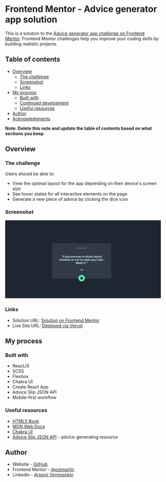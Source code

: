 # Frontend Mentor - Advice generator app solution

This is a solution to the [Advice generator app challenge on Frontend Mentor](https://www.frontendmentor.io/challenges/advice-generator-app-QdUG-13db). Frontend Mentor challenges help you improve your coding skills by building realistic projects.

## Table of contents

- [Overview](#overview)
  - [The challenge](#the-challenge)
  - [Screenshot](#screenshot)
  - [Links](#links)
- [My process](#my-process)
  - [Built with](#built-with)
  - [Continued development](#continued-development)
  - [Useful resources](#useful-resources)
- [Author](#author)
- [Acknowledgments](#acknowledgments)

**Note: Delete this note and update the table of contents based on what sections you keep.**

## Overview

### The challenge

Users should be able to:

- View the optimal layout for the app depending on their device's screen size
- See hover states for all interactive elements on the page
- Generate a new piece of advice by clicking the dice icon

### Screenshot

![](./screenshot.jpg)

### Links

- Solution URL: [Solution on Frontend Mentor](https://www.frontendmentor.io/solutions/adaptive-component-created-with-react-lib-fK5CvBeePY)
- Live Site URL: [Deployed via Vercel](https://advice-generator-app-zeta-seven.vercel.app/)

## My process

### Built with

- ReactJS
- SCSS
- Flexbox
- Chakra UI
- Create React App
- Advice Slip JSON API
- Mobile-first workflow

### Useful resources

- [HTML5 Book](https://html5book.ru)
- [MDN Web Docs](https://developer.mozilla.org)
- [Chakra UI](https://chakra-ui.com/)
- [Advice Slip JSON API](https://api.adviceslip.com/) - advice-generating resource

## Author

- Website - [GitHub](https://github.com/ostmartin)
- Frontend Mentor - [@ostmartin](https://www.frontendmentor.io/profile/ostmartin)
- LinkedIn - [Arsenii Yermoshkin](https://www.linkedin.com/in/arsenii-yermoshkin-1ba671251/)
